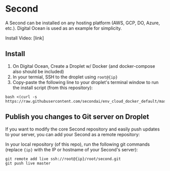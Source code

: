 # Second  

A Second can be installed on any hosting platform (AWS, GCP, DO, Azure, etc.). Digital Ocean is used as an example for simplicity. 

Install Video: [link] 

## Install  

1. On Digital Ocean, Create a Droplet w/ Docker (and docker-compose also should be included) 
1. In your termial, SSH to the droplet using `root@{ip}`  
1. Copy-paste the following line to your droplet's terminal window to run the install script (from this repository):  
```
bash <(curl -s https://raw.githubusercontent.com/secondai/env_cloud_docker_default/master/install.sh)
```

## Publish you changes to Git server on Droplet 

If you want to modify the core Second repository and easily push updates to your server, you can add your Second as a remote repository: 

In your local repository (of this repo), run the following git commands (replace `{ip}` with the IP or hostname of your Second's server): 
```
git remote add live ssh://root@{ip}/root/second.git
git push live master
```
